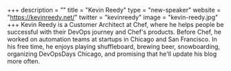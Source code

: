 +++
description = ""
title = "Kevin Reedy"
type = "new-speaker"
website = "https://kevinreedy.net/"
twitter = "kevinreedy"
image = "kevin-reedy.jpg"
+++
Kevin Reedy is a Customer Architect at Chef, where he helps people be successful with their DevOps journey and Chef's products. Before Chef, he worked on automation teams at startups in Chicago and San Francisco. In his free time, he enjoys playing shuffleboard, brewing beer, snowboarding, organizing DevOpsDays Chicago, and promising that he'll update his blog more often.